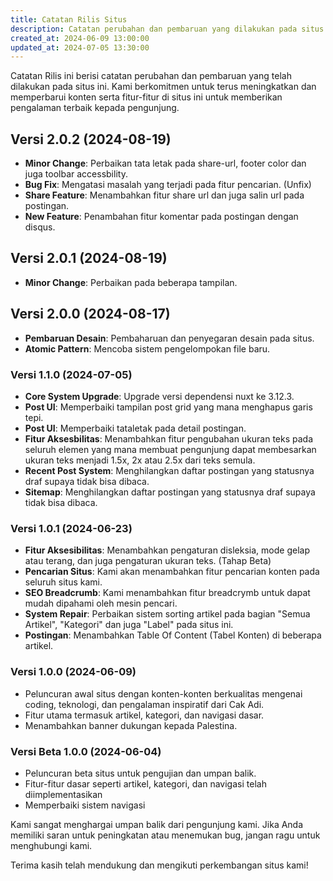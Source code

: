 ```yaml
---
title: Catatan Rilis Situs
description: Catatan perubahan dan pembaruan yang dilakukan pada situs ini.
created_at: 2024-06-09 13:00:00
updated_at: 2024-07-05 13:30:00
---
```


Catatan Rilis ini berisi catatan perubahan dan pembaruan yang telah dilakukan pada situs ini. Kami berkomitmen untuk terus meningkatkan dan memperbarui konten serta fitur-fitur di situs ini untuk memberikan pengalaman terbaik kepada pengunjung.

## Versi 2.0.2 (2024-08-19)
- **Minor Change**: Perbaikan tata letak pada share-url, footer color dan juga toolbar accessbility.
- **Bug Fix**: Mengatasi masalah yang terjadi pada fitur pencarian. (Unfix)
- **Share Feature**: Menambahkan fitur share url dan juga salin url pada postingan.
- **New Feature**: Penambahan fitur komentar pada postingan dengan disqus.

## Versi 2.0.1 (2024-08-19)
- **Minor Change**: Perbaikan pada beberapa tampilan.

## Versi 2.0.0 (2024-08-17)
- **Pembaruan Desain**: Pembaharuan dan penyegaran desain pada situs.
- **Atomic Pattern**: Mencoba sistem pengelompokan file baru.

### Versi 1.1.0 (2024-07-05)
- **Core System Upgrade**: Upgrade versi dependensi nuxt ke 3.12.3.
- **Post UI**: Memperbaiki tampilan post grid yang mana menghapus garis tepi.
- **Post UI**: Memperbaiki tataletak pada detail postingan.
- **Fitur Aksesbilitas**: Menambahkan fitur pengubahan ukuran teks pada seluruh elemen yang mana membuat pengunjung dapat membesarkan ukuran teks menjadi 1.5x, 2x atau 2.5x dari teks semula.
- **Recent Post System**: Menghilangkan daftar postingan yang statusnya draf supaya tidak bisa dibaca.
- **Sitemap**: Menghilangkan daftar postingan yang statusnya draf supaya tidak bisa dibaca.

### Versi 1.0.1 (2024-06-23)
- **Fitur Aksesibilitas**: Menambahkan pengaturan disleksia, mode gelap atau terang, dan juga pengaturan ukuran teks. (Tahap Beta)
- **Pencarian Situs**: Kami akan menambahkan fitur pencarian konten pada seluruh situs kami.
- **SEO Breadcrumb**: Kami menambahkan fitur breadcrymb untuk dapat mudah dipahami oleh mesin pencari.
- **System Repair**: Perbaikan sistem sorting artikel pada bagian "Semua Artikel", "Kategori" dan juga "Label" pada situs ini.
- **Postingan**: Menambahkan Table Of Content (Tabel Konten) di beberapa artikel.

### Versi 1.0.0 (2024-06-09)
- Peluncuran awal situs dengan konten-konten berkualitas mengenai coding, teknologi, dan pengalaman inspiratif dari Cak Adi.
- Fitur utama termasuk artikel, kategori, dan navigasi dasar.
- Menambahkan banner dukungan kepada Palestina.

### Versi Beta 1.0.0 (2024-06-04)
- Peluncuran beta situs untuk pengujian dan umpan balik.
- Fitur-fitur dasar seperti artikel, kategori, dan navigasi telah diimplementasikan
- Memperbaiki sistem navigasi

Kami sangat menghargai umpan balik dari pengunjung kami. Jika Anda memiliki saran untuk peningkatan atau menemukan bug, jangan ragu untuk menghubungi kami.

Terima kasih telah mendukung dan mengikuti perkembangan situs kami!
